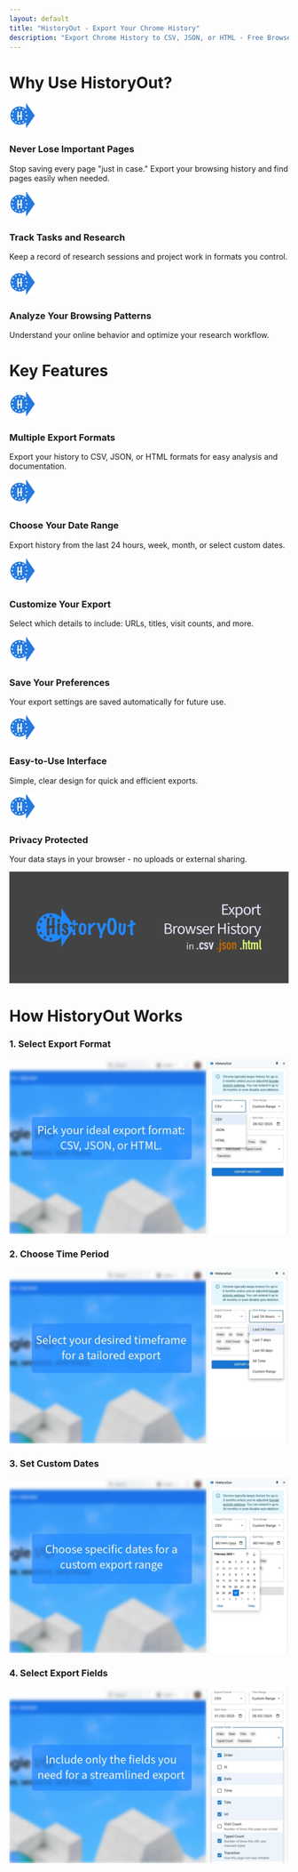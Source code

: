 ```yaml
---
layout: default
title: "HistoryOut - Export Your Chrome History"
description: "Export Chrome History to CSV, JSON, or HTML - Free Browser Extension"
---
```


<h1 id="why-use-historyout">Why Use HistoryOut?</h1>

<div class="features-grid">
  <div class="feature-card">
    <img src="assets/images/icon48.png" alt="" class="feature-icon" role="presentation">
    <div class="feature-content">
      <h3>Never Lose Important Pages</h3>
      <p>Stop saving every page "just in case." Export your browsing history and find pages easily when needed.</p>
    </div>
  </div>

  <div class="feature-card">
    <img src="assets/images/icon48.png" alt="" class="feature-icon" role="presentation">
    <div class="feature-content">
      <h3>Track Tasks and Research</h3>
      <p>Keep a record of research sessions and project work in formats you control.</p>
    </div>
  </div>

  <div class="feature-card">
    <img src="assets/images/icon48.png" alt="" class="feature-icon" role="presentation">
    <div class="feature-content">
      <h3>Analyze Your Browsing Patterns</h3>
      <p>Understand your online behavior and optimize your research workflow.</p>
    </div>
  </div>
</div>

<h1 id="key-features">Key Features</h1>

<div class="features-grid">
  <div class="feature-card">
    <img src="assets/images/icon48.png" alt="" class="feature-icon" role="presentation">
    <div class="feature-content">
      <h3>Multiple Export Formats</h3>
      <p>Export your history to CSV, JSON, or HTML formats for easy analysis and documentation.</p>
    </div>
  </div>

  <div class="feature-card">
    <img src="assets/images/icon48.png" alt="" class="feature-icon" role="presentation">
    <div class="feature-content">
      <h3>Choose Your Date Range</h3>
      <p>Export history from the last 24 hours, week, month, or select custom dates.</p>
    </div>
  </div>

  <div class="feature-card">
    <img src="assets/images/icon48.png" alt="" class="feature-icon" role="presentation">
    <div class="feature-content">
      <h3>Customize Your Export</h3>
      <p>Select which details to include: URLs, titles, visit counts, and more.</p>
    </div>
  </div>

  <div class="feature-card">
    <img src="assets/images/icon48.png" alt="" class="feature-icon" role="presentation">
    <div class="feature-content">
      <h3>Save Your Preferences</h3>
      <p>Your export settings are saved automatically for future use.</p>
    </div>
  </div>

  <div class="feature-card">
    <img src="assets/images/icon48.png" alt="" class="feature-icon" role="presentation">
    <div class="feature-content">
      <h3>Easy-to-Use Interface</h3>
      <p>Simple, clear design for quick and efficient exports.</p>
    </div>
  </div>

  <div class="feature-card">
    <img src="assets/images/icon48.png" alt="" class="feature-icon" role="presentation">
    <div class="feature-content">
      <h3>Privacy Protected</h3>
      <p>Your data stays in your browser - no uploads or external sharing.</p>
    </div>
  </div>
</div>

<a href="{{ site.data.urls.chrome_store }}" target="_blank" rel="noopener" aria-label="Install HistoryOut from Chrome Web Store">
  <img src="assets/images/Marquee image-100.jpg" alt="HistoryOut Chrome extension interface screenshot" class="banner-image"> 
</a>

<h1 id="how-historyout-works">How HistoryOut Works</h1>

<div class="features-grid full-width">
  <div class="feature-card">
    <div class="feature-content">
      <h3>1. Select Export Format</h3>
      <img src="assets/images/2.jpg" alt="Screenshot showing export format selection interface" class="feature-screenshot">
    </div>
  </div>

  <div class="feature-card">
    <div class="feature-content">
      <h3>2. Choose Time Period</h3>
      <img src="assets/images/3.jpg" alt="Screenshot showing time period selection options" class="feature-screenshot">
    </div>
  </div>

  <div class="feature-card">
    <div class="feature-content">
      <h3>3. Set Custom Dates</h3>
      <img src="assets/images/4.jpg" alt="Screenshot showing custom date range selector" class="feature-screenshot">
    </div>
  </div>

  <div class="feature-card">
    <div class="feature-content">
      <h3>4. Select Export Fields</h3>
      <img src="assets/images/5.jpg" alt="Screenshot showing export field selection options" class="feature-screenshot">
    </div>
  </div>
</div>
